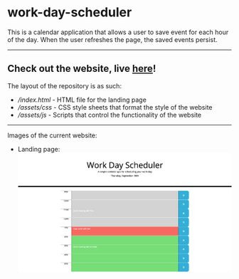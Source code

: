 # work-day-scheduler

This is a calendar application that allows a user to save event for each hour of the day. When the user refreshes the page, the saved events persist.

---

## Check out the website, live [here](https://yanghuixi1.github.io/work-day-scheduler/)!

The layout of the repository is as such:

- _/index.html_ - HTML file for the landing page
- _/assets/css_ - CSS style sheets that format the style of the website
- _/assets/js_ - Scripts that control the functionality of the website

---

Images of the current website:

- Landing page:
  ![Landing page](/assets/images/landing_page.png)
